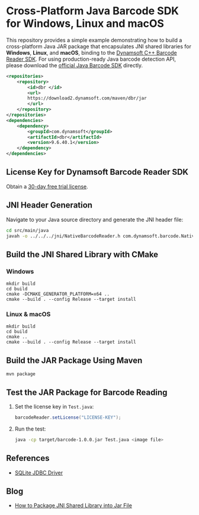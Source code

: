 # Cross-Platform Java Barcode SDK for Windows, Linux and macOS
This repository provides a simple example demonstrating how to build a cross-platform Java JAR package that encapsulates JNI shared libraries for **Windows**, **Linux**, and **macOS**, binding to the [Dynamsoft C++ Barcode Reader SDK](https://www.dynamsoft.com/barcode-reader/overview/). For using production-ready Java barcode detection API, please download the [official Java Barcode SDK](https://www.dynamsoft.com/barcode-reader/downloads/) directly.

```xml
<repositories>
    <repository>
        <id>dbr </id>
        <url>
        https://download2.dynamsoft.com/maven/dbr/jar
        </url>
    </repository>
</repositories>
<dependencies>
    <dependency>
        <groupId>com.dynamsoft</groupId>
        <artifactId>dbr</artifactId>
        <version>9.6.40.1</version>
    </dependency>
</dependencies>
```

## License Key for Dynamsoft Barcode Reader SDK
Obtain a [30-day free trial license](https://www.dynamsoft.com/customer/license/trialLicense/?product=dcv&package=cross-platform).

## JNI Header Generation

Navigate to your Java source directory and generate the JNI header file:

```bash
cd src/main/java
javah -o ../../../jni/NativeBarcodeReader.h com.dynamsoft.barcode.NativeBarcodeReader
```

## Build the JNI Shared Library with CMake

### Windows
```
mkdir build
cd build
cmake -DCMAKE_GENERATOR_PLATFORM=x64 ..
cmake --build . --config Release --target install
```

### Linux & macOS

```
mkdir build
cd build
cmake .. 
cmake --build . --config Release --target install
```

## Build the JAR Package Using Maven

```
mvn package
```

## Test the JAR Package for Barcode Reading
1. Set the license key in `Test.java`:

    ```java
    barcodeReader.setLicense("LICENSE-KEY");
    ```

2. Run the test:
    ```bash
    java -cp target/barcode-1.0.0.jar Test.java <image file>
    ```

## References

- [SQLite JDBC Driver](https://github.com/xerial/sqlite-jdbc)

## Blog
- [How to Package JNI Shared Library into Jar File](https://www.dynamsoft.com/codepool/package-jni-shared-library-jar-file.html)
